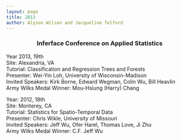 ```yaml
---
layout: page
title: 2013
author: Alyson Wilson and Jacqueline Telford
---
```

<div align="center"><h3>Inferface Conference on Applied Statistics</h3></div>

<p>Year 2013, 19th<br>
Site: Alexandria, VA<br>
Tutorial: Classification and Regression Trees and Forests<br>
Presenter: Wei-Yin Loh, University of Wisconsin-Madison<br>
Invited Speakers: Kirk Borne, Edward Wegman, Colin Wu, Bill Heavlin<br>
Army Wilks Medal Winner: Mou-Hsiung (Harry) Chang</p>
<p>Year: 2012, 18th<br>
Site: Monterey, CA<br>
Tutorial: Statistics for Spatio-Temporal Data<br>
Presenter: Chris Wikle, University of Missouri<br>
Invited Speakers: Jeff Wu, Ofer Harel, Thomas Love, Ji Zhu<br>
Army Wilks Medal Winner: C.F. Jeff Wu</p>
